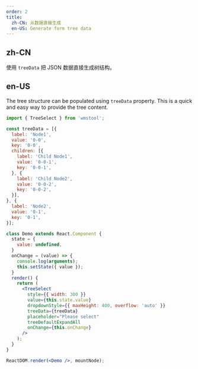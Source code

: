 ```yaml
---
order: 2
title:
  zh-CN: 从数据直接生成
  en-US: Generate form tree data
---
```


## zh-CN

使用 `treeData` 把 JSON 数据直接生成树结构。

## en-US

The tree structure can be populated using `treeData` property. This is a quick and easy way to provide the tree content.


````jsx
import { TreeSelect } from 'wmstool';

const treeData = [{
  label: 'Node1',
  value: '0-0',
  key: '0-0',
  children: [{
    label: 'Child Node1',
    value: '0-0-1',
    key: '0-0-1',
  }, {
    label: 'Child Node2',
    value: '0-0-2',
    key: '0-0-2',
  }],
}, {
  label: 'Node2',
  value: '0-1',
  key: '0-1',
}];

class Demo extends React.Component {
  state = {
    value: undefined,
  }
  onChange = (value) => {
    console.log(arguments);
    this.setState({ value });
  }
  render() {
    return (
      <TreeSelect
        style={{ width: 300 }}
        value={this.state.value}
        dropdownStyle={{ maxHeight: 400, overflow: 'auto' }}
        treeData={treeData}
        placeholder="Please select"
        treeDefaultExpandAll
        onChange={this.onChange}
      />
    );
  }
}

ReactDOM.render(<Demo />, mountNode);
````
